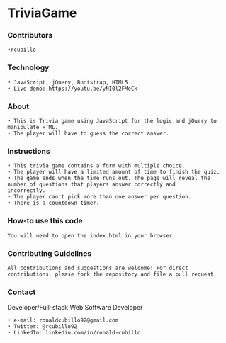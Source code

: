 # TriviaGame

### Contributors
    •rcubillo

### Technology 
    • JavaScript, jQuery, Bootstrap, HTML5
    • Live demo: https://youtu.be/yNI0l2FMeCk
  
### About
    • This is Trivia game using JavaScript for the logic and jQuery to manipulate HTML. 
    • The player will have to guess the correct answer. 
  
### Instructions 
  
    • This trivia game contains a form with multiple choice.
    • The player will have a limited amount of time to finish the quiz. 
    • The game ends when the time runs out. The page will reveal the number of questions that players answer correctly and          incorrectly.
    • The player can't pick more than one answer per question. 
    • There is a countdown timer.

### How-to use this code
    You will need to open the index.html in your browser.
    
### Contributing Guidelines
    All contributions and suggestions are welcome! For direct contributions, please fork the repository and file a pull request.

### Contact

   Developer/Full-stack Web Software Developer
   
    • e-mail: ronaldcubillo92@gmail.com
    • Twitter: @rcubillo92
    • LinkedIn: linkedin.com/in/ronald-cubillo

